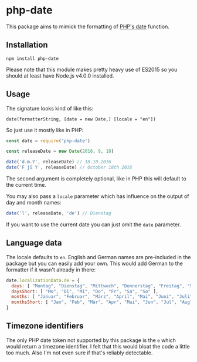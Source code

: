 # php-date

This package aims to mimick the formatting of [PHP's date](http://php.net/manual/en/function.date.php) function.

## Installation

`npm install php-date`

Please note that this module makes pretty heavy use of ES2015 so you should at least have Node.js v4.0.0 installed.

## Usage

The signature looks kind of like this:

`date(formatterString, [date = new Date,] [locale = "en"])`

So just use it mostly like in PHP:

```javascript
const date = require('php-date')

const releaseDate = new Date(2016, 9, 18)

date('d.m.Y', releaseDate) // 18.10.2016
date('F jS Y', releaseDate) // October 18th 2016
```

The second argument is completely optional, like in PHP this will default to the current time.

You may also pass a `locale` parameter which has influence on the output of day and month names:

```javascript
date('l', releaseDate, 'de') // Dienstag
```

If you want to use the current date you can just omit the `date` parameter.

## Language data

The locale defaults to `en`. English and German names are pre-included in the package but you can easily add your own. This would add German to the formatter if it wasn't already in there:

```javascript
date.localizationData.de = {
  days: [ "Montag", "Dienstag", "Mittwoch", "Donnerstag", "Freitag", "Samstag", "Sonntag" ],
  daysShort: [ "Mo", "Di", "Mi", "Do", "Fr", "Sa", "So" ],
  months: [ "Januar", "Februar", "März", "April", "Mai", "Juni", "Juli", "August", "September", "Oktober", "November", "Dezember" ],
  monthsShort: [ "Jan", "Feb", "Mär", "Apr", "Mai", "Jun", "Jul", "Aug", "Sep", "Okt", "Nov", "Dez" ]
}
```

## Timezone identifiers

The only PHP date token not supported by this package is the `e` which would return a timezone identifier. I felt that this would bloat the code a little too much. Also I'm not even sure if that's reliably detectable.
